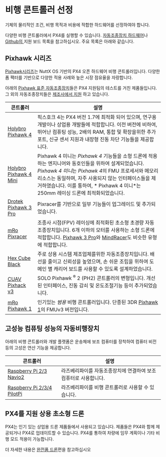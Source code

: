 # 비행 콘트롤러 선정

기체의 물리적인 조건, 비행 목적과 비용에 적합한 하드웨어를 선정하여야 합니다.

다양한 비행 콘트롤러에서 PX4를 실행할 수 있습니다. [자동조종장치 하드웨어](../flight_controller/README.md)나 [Github의 ](https://github.com/PX4/PX4-Autopilot/#supported-hardware) 지원 보드 목록을 참고하십시오. 주요 목록은 아래와 같습니다.

## Pixhawk 시리즈

[Pixhawk시리즈](../flight_controller/pixhawk_series.md)는  NuttX OS 기반의 PX4 오픈 하드웨어 비행 콘트롤러입니다. 다양한 폼 팩터를 기반으로 다양한 적용 사례와 높은 시장 점유율을 자랑합니다.

아래의 [Pixhawk 표준 자동조종장치](../flight_controller/autopilot_pixhawk_standard.md)들은 PX4 지원팀의 테스트를 거친 제품들입니다. 그 외의 자동조종장치들은 [제조사에서 지원](../flight_controller/autopilot_manufacturer_supported.md) 하고 있습니다.

| 콘트롤러                                                            | 설명                                                                                                                                                                                                       |
| --------------------------------------------------------------- | -------------------------------------------------------------------------------------------------------------------------------------------------------------------------------------------------------- |
| [Holybro Pixhawk 4](../flight_controller/pixhawk4.md)           | 픽스호크 4는 PX4 버전 1.7에 최적화 되어 있으며, 연구용 개발이나 상업용 개발들에 적합합니다. 이전 버전에 비하여, 뛰어난 컴퓨팅 성능, 2배의 RAM, 통합 및 확장을위한 추가 포트, 신규 센서 지원과 내장형 진동 차단 기능들을 제공합니다.                                                              |
| [Holybro Pixhawk 4 Mini](../flight_controller/pixhawk4_mini.md) | Pixhawk 4 미니는 *Pixhawk 4* 기능들을 소형 드론에 적용하는 엔지니어와 동호인들을 위하여 설계되었습니다. *Pixhawk 4 미니*는 *Pixhawk 4*의 FMU 프로세서와 메모리 리소스는 동일하며, 자주 사용되지 않는 인터페이스들을 제거하였습니다. 이를 통하여, * Pixhawk 4 미니*는 250mm 레이싱 드론에 최적화되었습니다. |
| [Drotek Pixhawk 3 Pro](../flight_controller/pixhawk3_pro.md)    | Pixracer를 기반으로 일부 기능들이 업그레이드 및 추가되었습니다.                                                                                                                                                                  |
| [mRo Pixracer](../flight_controller/pixracer.md)                | 조종사 시점(FPV) 레이싱에 최적화된 초소형 초경량 자동조종장치입니다. 6개 이하의 모터를 사용하는 소형 드론에 적합합니다. [Pixhawk 3 Pro](../flight_controller/pixhawk3_pro.md)와 [MindRacer](../flight_controller/mindracer.md)도 비슷한 유형에 적합합니다.             |
| [Hex Cube Black](../flight_controller/pixhawk-2.md)             | 주로 상용 시스템 제조업체를위한 자동조종장치입니다. 배선을 줄이고 신뢰성을 높였으며, 손 쉬운 조립을 위하여 도메인 별 캐리어 보드를 사용할 수 있도록 설계하었습니다.                                                                                                            |
| [CUAV Pixhack v3](../flight_controller/pixhack_v3.md)           | SOLO Pixhawk <sup>&reg;</sup> 2 (PH2) 콘트롤러의 변형입니다. 개선된 인터페이스, 진동 감쇠 및 온도조절기능 등이 추가되었습니다.                                                                                                                 |
| [mRo Pixhawk 1](../flight_controller/mro_pixhawk.md)            | 인기있는 *범용* 비행 콘트롤러입니다. 단종된 3DR [Pixhawk 1](../flight_controller/pixhawk.md)의 FMUv3 버전입니다.                                                                                                                 |


## 고성능 컴퓨팅 성능의 자동비행장치

아래의 비행 콘트롤러와 개발 플랫폼은 운송체에 보조 컴퓨터를 장착하여 컴퓨터 비전 등의 고성은 연산 기능을 제공합니다.

| 콘트롤러                                                                       | 설명                                  |
| -------------------------------------------------------------------------- | ----------------------------------- |
| [Raspberry Pi 2/3 Navio2](../flight_controller/raspberry_pi_navio2.md)     | 라즈베리파이를 자동조종장치에 연결하여 보조 컴퓨터로 사용합니다. |
| [Raspberry Pi 2/3/4 PilotPi](../flight_controller/raspberry_pi_pilotpi.md) | 라즈베리파이를 비행 콘트롤러로 사용할 수 있습니다.        |


## PX4를 지원 상용 초소형 드론

PX4는 인기 있는 상업용 드론 제품들에서 사용되고 있습니다. 제품들은 PX4와 함께 제공되거나 PX4로 업데이트할 수 있습니다. PX4를 통하여 차량에 임무 계획이나 기타 비행 모드 적용이 가능합니다.

더 자세한 내용은 [완전품 드론](../complete_vehicles/README.md)편을 참고하십시오

